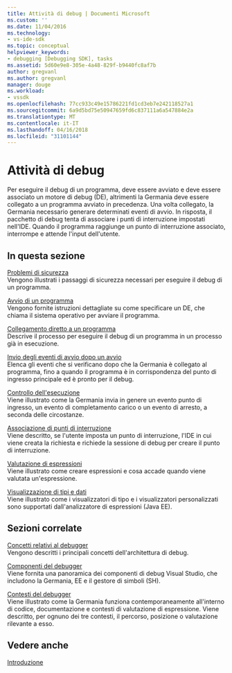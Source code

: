```yaml
---
title: Attività di debug | Documenti Microsoft
ms.custom: ''
ms.date: 11/04/2016
ms.technology:
- vs-ide-sdk
ms.topic: conceptual
helpviewer_keywords:
- debugging [Debugging SDK], tasks
ms.assetid: 5d60e9e8-305e-4a48-829f-b9440fc8af7b
author: gregvanl
ms.author: gregvanl
manager: douge
ms.workload:
- vssdk
ms.openlocfilehash: 77cc933c49e15786221fd1cd3eb7e242118527a1
ms.sourcegitcommit: 6a9d5bd75e50947659fd6c837111a6a547884e2a
ms.translationtype: MT
ms.contentlocale: it-IT
ms.lasthandoff: 04/16/2018
ms.locfileid: "31101144"
---
```

# <a name="debugging-tasks"></a>Attività di debug
Per eseguire il debug di un programma, deve essere avviato e deve essere associato un motore di debug (DE), altrimenti la Germania deve essere collegato a un programma avviato in precedenza. Una volta collegato, la Germania necessario generare determinati eventi di avvio. In risposta, il pacchetto di debug tenta di associare i punti di interruzione impostati nell'IDE. Quando il programma raggiunge un punto di interruzione associato, interrompe e attende l'input dell'utente.  
  
## <a name="in-this-section"></a>In questa sezione  
 [Problemi di sicurezza](../../extensibility/debugger/security-issues.md)  
 Vengono illustrati i passaggi di sicurezza necessari per eseguire il debug di un programma.  
  
 [Avvio di un programma](../../extensibility/debugger/launching-a-program.md)  
 Vengono fornite istruzioni dettagliate su come specificare un DE, che chiama il sistema operativo per avviare il programma.  
  
 [Collegamento diretto a un programma](../../extensibility/debugger/attaching-directly-to-a-program.md)  
 Descrive il processo per eseguire il debug di un programma in un processo già in esecuzione.  
  
 [Invio degli eventi di avvio dopo un avvio](../../extensibility/debugger/sending-startup-events-after-a-launch.md)  
 Elenca gli eventi che si verificano dopo che la Germania è collegato al programma, fino a quando il programma è in corrispondenza del punto di ingresso principale ed è pronto per il debug.  
  
 [Controllo dell'esecuzione](../../extensibility/debugger/control-of-execution.md)  
 Viene illustrato come la Germania invia in genere un evento punto di ingresso, un evento di completamento carico o un evento di arresto, a seconda delle circostanze.  
  
 [Associazione di punti di interruzione](../../extensibility/debugger/binding-breakpoints.md)  
 Viene descritto, se l'utente imposta un punto di interruzione, l'IDE in cui viene creata la richiesta e richiede la sessione di debug per creare il punto di interruzione.  
  
 [Valutazione di espressioni](../../extensibility/debugger/evaluating-expressions.md)  
 Viene illustrato come creare espressioni e cosa accade quando viene valutata un'espressione.  
  
 [Visualizzazione di tipi e dati](../../extensibility/debugger/visualizing-and-viewing-data.md)  
 Viene illustrato come i visualizzatori di tipo e i visualizzatori personalizzati sono supportati dall'analizzatore di espressioni (Java EE).  
  
## <a name="related-sections"></a>Sezioni correlate  
 [Concetti relativi al debugger](../../extensibility/debugger/debugger-concepts.md)  
 Vengono descritti i principali concetti dell'architettura di debug.  
  
 [Componenti del debugger](../../extensibility/debugger/debugger-components.md)  
 Viene fornita una panoramica dei componenti di debug Visual Studio, che includono la Germania, EE e il gestore di simboli (SH).  
  
 [Contesti del debugger](../../extensibility/debugger/debugger-contexts.md)  
 Viene illustrato come la Germania funziona contemporaneamente all'interno di codice, documentazione e contesti di valutazione di espressione. Viene descritto, per ognuno dei tre contesti, il percorso, posizione o valutazione rilevante a esso.  
  
## <a name="see-also"></a>Vedere anche  
 [Introduzione](../../extensibility/debugger/getting-started-with-debugger-extensibility.md)